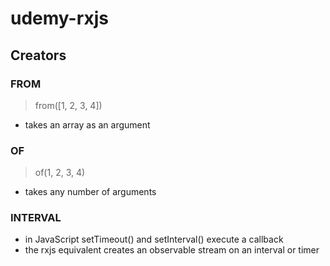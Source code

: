 # udemy-rxjs

## Creators

### FROM

> from([1, 2, 3, 4])

-   takes an array as an argument

### OF

> of(1, 2, 3, 4)

-   takes any number of arguments

### INTERVAL

>

-   in JavaScript setTimeout() and setInterval() execute a callback
-   the rxjs equivalent creates an observable stream on an interval or timer
